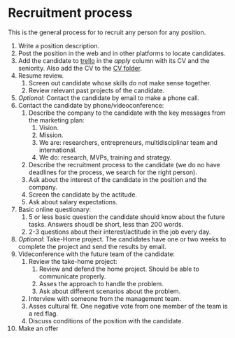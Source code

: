 # Recruitment process

This is the general process for to recruit any person for any position.

1. Write a position description.
2. Post the position in the web and in other platforms to locate candidates.
3. Add the candidate to [trello](https://trello.com/b/mhFU3KPU/recruitment) in the _apply_ column with its CV and the seniority. Also add the CV to the [CV folder](https://drive.google.com/drive/u/1/folders/1QEGcepnTkx9OOhKH1vAI9xocplZRk00O).
4. Resume review.
    1. Screen out candidate whose skills do not make sense together.
    2. Review relevant past projects of the candidate.
5. _Optional_: Contact the candidate by email to make a phone call.
6. Contact the candidate by phone/videoconference:
    1. Describe the company to the candidate with the key messages from the marketing plan:
        1. Vision.
        2. Mission.
        3. We are: researchers, entrepreneurs, multidisciplinar team and international.
        4. We do: research, MVPs, training and strategy.
    2. Describe the recruitment process to the candidate (we do no have deadlines for the process, we search for the right person).
    3. Ask about the interest of the candidate in the position and the company.
    4. Screen the candidate by the actitude.
    5. Ask about salary expectations.
7. Basic online questionary:
    1. 5 or less basic question the candidate should know about the future tasks. Answers shoudl be short, less than 200 words.
    2. 2-3 questions about their interest/actitude in the job every day. 
8. _Optional_: Take-Home project. The candidates have one or two weeks to complete the project and send the results by email.
9. Videconference with the future team of the candidate:
    1. Review the take-home project:
        1. Review and defend the home project. Should be able to communicate properly.
        2. Asses the approach to handle the problem.
        3. Ask about different scenarios about the problem.
     2. Interview with someone from the management team.
     3. Asses cultural fit. One negative vote from one member of the team is a red flag.
     4. Discuss conditions of the position with the candidate.
10. Make an offer

